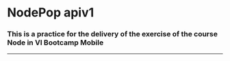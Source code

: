 # NodePop apiv1

### This is a practice for the delivery of the exercise of the course **Node** in **VI Bootcamp Mobile**
------
